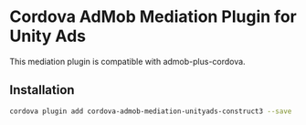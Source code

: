 # Cordova AdMob Mediation Plugin for Unity Ads

This mediation plugin is compatible with admob-plus-cordova.

## Installation

```sh
cordova plugin add cordova-admob-mediation-unityads-construct3 --save
```

